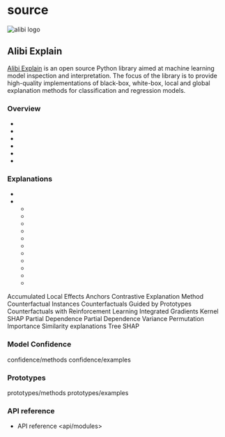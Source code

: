 # source

![alibi logo](https://docs.seldon.io/projects/alibi/en/latest/_images/Alibi_Explain_Logo_rgb.png)

## Alibi Explain

[Alibi Explain](https://github.com/SeldonIO/alibi) is an open source Python library aimed at machine learning model inspection and interpretation. The focus of the library is to provide high-quality implementations of black-box, white-box, local and global explanation methods for classification and regression models.

### Overview

*
*
*
*
*
*

### Explanations

*
*
  *
  *
  *
  *
  *
  *
  *
  *
  *
  *
  *

Accumulated Local Effects Anchors Contrastive Explanation Method Counterfactual Instances Counterfactuals Guided by Prototypes Counterfactuals with Reinforcement Learning Integrated Gradients Kernel SHAP Partial Dependence Partial Dependence Variance Permutation Importance Similarity explanations Tree SHAP

### Model Confidence

confidence/methods confidence/examples

### Prototypes

prototypes/methods prototypes/examples

### API reference

* API reference \<api/modules>
